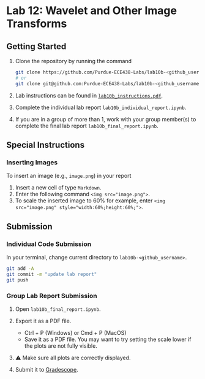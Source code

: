 # Lab 12: Wavelet and Other Image Transforms

## Getting Started

1. Clone the repository by running the command

    ```bash
    git clone https://github.com/Purdue-ECE438-Labs/lab10b-<github_username>.git  # using web URL
    # or
    git clone git@github.com:Purdue-ECE438-Labs/lab10b-<github_username>.git  # using SSH
    ```

2. Lab instructions can be found in [`lab10b_instructions.pdf`](lab10b_instructions.pdf).

3. Complete the individual lab report `lab10b_individual_report.ipynb`.

4. If you are in a group of more than 1, work with your group member(s) to complete the final lab report `lab10b_final_report.ipynb`.

## Special Instructions

### Inserting Images

To insert an image (e.g., `image.png`) in your report
  
  1. Insert a new cell of type `Markdown`.
  2. Enter the following command `<img src="image.png">`.
  3. To scale the inserted image to 60% for example, enter `<img src="image.png" style="width:60%;height:60%;">`.

## Submission

### Individual Code Submission

In your terminal, change current directory to `lab10b-<github_username>`.

```bash
git add -A 
git commit -m "update lab report"
git push
```

### Group Lab Report Submission

1. Open `lab10b_final_report.ipynb`.

2. Export it as a PDF file.
    * Ctrl + P (Windows) or Cmd + P (MacOS)
    * Save it as a PDF file. You may want to try setting the scale lower if the plots are not fully visible.

3. ⚠️ Make sure all plots are correctly displayed.

4. Submit it to [Gradescope](https://www.gradescope.com/).
